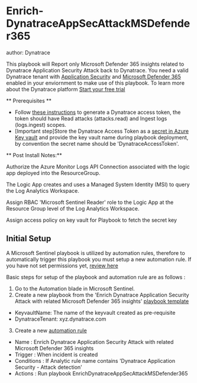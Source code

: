 # Enrich-DynatraceAppSecAttackMSDefender365
author: Dynatrace

This playbook will Report only Microsoft Defender 365 insights related to Dynatrace Application Security Attack back to Dynatrace. You need a valid Dynatrace tenant with [Application Security](https://www.dynatrace.com/support/help/how-to-use-dynatrace/application-security) and [Microsoft Defender 365](https://learn.microsoft.com/en-us/azure/sentinel/connect-microsoft-365-defender) enabled in your enviornment to make use of this playbook. To learn more about the Dynatrace platform [Start your free trial](https://www.dynatrace.com/trial)

** Prerequisites ** 
- Follow [these instructions](https://www.dynatrace.com/support/help/get-started/access-tokens#create-api-token) to generate a Dynatrace access token, the token should have Read attacks (attacks.read) and Ingest logs (logs.ingest) scopes.
- [Important step]Store the Dynatrace Access Token as a [secret in Azure Key vault](https://learn.microsoft.com/en-us/azure/key-vault/secrets/quick-create-portal) and provide the key vault name during playbook deployment, by convention the secret name should be 'DynatraceAccessToken'.

** Post Install Notes:**

Authorize the Azure Monitor Logs API Connection associated with the logic app deployed into the ResourceGroup.

The Logic App creates and uses a Managed System Identity (MSI) to query the Log Analytics Workspace. 

Assign RBAC 'Microsoft Sentinel Reader' role to the Logic App at the Resource Group level of the Log Analytics Workspace.

Assign access policy on key vault for Playbook to fetch the secret key

## Initial Setup

A Microsoft Sentinel playbook is utilized by automation rules, therefore to automatically trigger this playbook you must setup a new automation rule. If you have not set permissions yet, [review here](https://docs.microsoft.com/azure/sentinel/automate-incident-handling-with-automation-rules#permissions-for-automation-rules-to-run-playbooks)

Basic steps for setup of the playbook and automation rule are as follows :

1. Go to the Automation blade in Microsoft Sentinel.
2. Create a new playbook from the 'Enrich Dynatrace Application Security Attack with related Microsoft Defender 365 insights' [playbook template](https://learn.microsoft.com/en-us/azure/sentinel/use-playbook-templates)
- KeyvaultName: The name of the keyvault created as pre-requisite
- DynatraceTenant: xyz.dynatrace.com
3. Create a new [automation rule](https://learn.microsoft.com/en-us/azure/sentinel/create-manage-use-automation-rules)
- Name : Enrich Dynatrace Application Security Attack with related Microsoft Defender 365 insights
- Trigger : When incident is created
- Conditions : If Analytic rule name contains 'Dynatrace Application Security - Attack detection'
- Actions : Run playbook EnrichDynatraceAppSecAttackMSDefender365